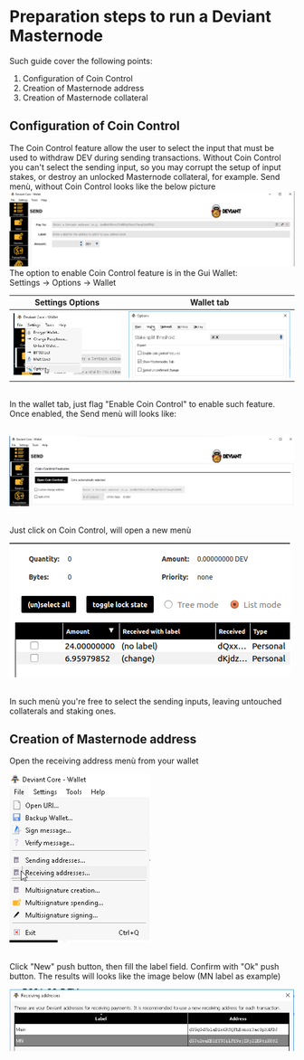 # Preparation steps to run a Deviant Masternode<br />
Such guide cover the following points:<br />
1. Configuration of Coin Control
2. Creation of Masternode address
3. Creation of Masternode collateral<br />

## Configuration of Coin Control<br />
The Coin Control feature allow the user to select the input that must be used to withdraw DEV during sending transactions. Without Coin Control you can't select the sending input, so you may corrupt the setup of input stakes, or destroy an unlocked Masternode collateral, for example.
Send menù, without Coin Control looks like the below picture
<br />
![No Coin Control](/images/noCoinControl.png)
<br />
The option to enable Coin Control feature is in the Gui Wallet:<br />
Settings -> Options -> Wallet<br />

Settings Options | Wallet tab
---------------- | ----------
![GUI-options](/images/GUI-options.png) | ![flagCoinControl](/images/flagCoinControl.png)

<br />
In the wallet tab, just flag "Enable Coin Control" to enable such feature.
Once enabled, the Send menù will looks like:<br />
<br />
<p><img src="/images/boxCoinControl.png" alt="CoinControl" /></p>
<br />
Just click on Coin Control, will open a new menù
<br />
<p><img src="/images/intoCoinControl.png" /></p>
<br />
In such menù you're free to select the sending inputs, leaving untouched collaterals and staking ones.

## Creation of Masternode address
Open the receiving address menù from your wallet<br />
<p><img src="/images/rec-address.png" /></p>
<br />
Click "New" push button, then fill the label field. Confirm with "Ok" push button.
The results will looks like the image below (MN label as example)
<br />
<p><img src="/images/mn-label.png" /></p>
<br />


